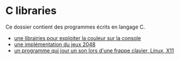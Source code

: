 # C libraries

Ce dossier contient des programmes écrits en langage C.

* [une librairies pour exploiter la couleur sur la console](./color)
* [une implémentation du jeux 2048](./2048)
* [un programme qui jour un son lors d'une frappe clavier, Linux, X11](./keylogger-sound)

